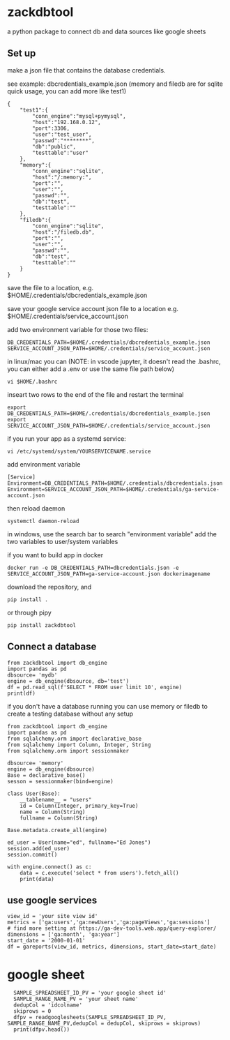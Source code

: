 # zackdbtool
a python package to connect db and data sources like google sheets

## Set up
make a json file that contains the database credentials. 

see example: dbcredentials_example.json (memory and filedb are for sqlite quick usage, you can add more like test1)

```
{
    "test1":{
        "conn_engine":"mysql+pymysql",
        "host":"192.168.0.12",
        "port":3306,
        "user":"test_user",
        "passwd":"********",
        "db":"public",
        "testtable":"user"
    },
    "memory":{
        "conn_engine":"sqlite",
        "host":"/:memory:",
        "port":"",
        "user":"",
        "passwd":"",
        "db":"test",
        "testtable":""
    },
    "filedb":{
        "conn_engine":"sqlite",
        "host":"/filedb.db",
        "port":"",
        "user":"",
        "passwd":"",
        "db":"test",
        "testtable":""
    }
}
```

save the file to a location, e.g. $HOME/.credentials/dbcredentials_example.json

save your google service account json file to a location e.g. $HOME/.credentials/service_account.json

add two environment variable for those two files:
```
DB_CREDENTIALS_PATH=$HOME/.credentials/dbcredentials_example.json
SERVICE_ACCOUNT_JSON_PATH=$HOME/.credentials/service_account.json
```

in linux/mac you can (NOTE: in vscode jupyter, it doesn't read the .bashrc, you can either add a .env or use the same file path below)
```
vi $HOME/.bashrc
```
inseart two rows to the end of the file and restart the terminal
```
export DB_CREDENTIALS_PATH=$HOME/.credentials/dbcredentials_example.json
export SERVICE_ACCOUNT_JSON_PATH=$HOME/.credentials/service_account.json
```

if you run your app as a systemd service:
```
vi /etc/systemd/system/YOURSERVICENAME.service
```

add environment variable 
```
[Service]
Environment=DB_CREDENTIALS_PATH=$HOME/.credentials/dbcredentials.json
Environment=SERVICE_ACCOUNT_JSON_PATH=$HOME/.credentials/ga-service-account.json
```
then reload daemon
```
systemctl daemon-reload
```

in windows, use the search bar to search "environment variable" add the two variables to user/system variables


if you want to build app in docker 
```
docker run -e DB_CREDENTIALS_PATH=dbcredentials.json -e SERVICE_ACCOUNT_JSON_PATH=ga-service-account.json dockerimagename
```



download the repository, and 

```
pip install .
```

or through pipy

```
pip install zackdbtool
```

## Connect a database

```
from zackdbtool import db_engine
import pandas as pd
dbsource= 'mydb' 
engine = db_engine(dbsource, db='test')
df = pd.read_sql(f'SELECT * FROM user limit 10', engine)
print(df)
```

if you don't have a database running you can use memory or filedb to create a testing database without any setup
```
from zackdbtool import db_engine
import pandas as pd
from sqlalchemy.orm import declarative_base
from sqlalchemy import Column, Integer, String
from sqlalchemy.orm import sessionmaker

dbsource= 'memory' 
engine = db_engine(dbsource)
Base = declarative_base()
sesson = sessionmaker(bind=engine)

class User(Base):
    __tablename__ = "users"
    id = Column(Integer, primary_key=True)
    name = Column(String)
    fullname = Column(String)

Base.metadata.create_all(engine)

ed_user = User(name="ed", fullname="Ed Jones")
session.add(ed_user)
session.commit()

with engine.connect() as c:
    data = c.execute('select * from users').fetch_all()
    print(data)

```
## use google services
```
view_id = 'your site view id'
metrics = ['ga:users','ga:newUsers','ga:pageViews','ga:sessions']
# find more setting at https://ga-dev-tools.web.app/query-explorer/
dimensions = ['ga:month', 'ga:year']
start_date = '2000-01-01'
df = gareports(view_id, metrics, dimensions, start_date=start_date)
```

# google sheet
```
  SAMPLE_SPREADSHEET_ID_PV = 'your google sheet id'
  SAMPLE_RANGE_NAME_PV = 'your sheet name'
  dedupCol = 'idcolname' 
  skiprows = 0
  dfpv = readgooglesheets(SAMPLE_SPREADSHEET_ID_PV, SAMPLE_RANGE_NAME_PV,dedupCol = dedupCol, skiprows = skiprows)
  print(dfpv.head())
```
